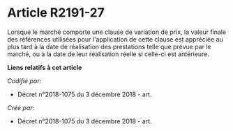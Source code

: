 # Article R2191-27

Lorsque le marché comporte une clause de variation de prix, la valeur finale des références utilisées pour l'application de
cette clause est appréciée au plus tard à la date de réalisation des prestations telle que prévue par le marché, ou à la date
de leur réalisation réelle si celle-ci est antérieure.

**Liens relatifs à cet article**

_Codifié par_:

  - Décret n°2018-1075 du 3 décembre 2018 - art.

_Créé par_:

  - Décret n°2018-1075 du 3 décembre 2018 - art.
